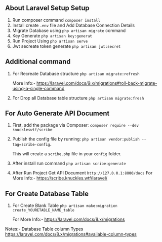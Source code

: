  
## About Laravel Setup Setup
1. Run composer command `composer install`
2. Install create  `.env` file and Add Database Connection Details
3. Migrate Database using `php artisan migrate` command
4. Key Generate `php artisan key:generat`
5. Run Project Using `php artisan serve`
6. Jwt secreate token generate `php artisan jwt:secret`

## Additional command
1. For Recreate Database structure `php artisan migrate:refresh
`

    More Info:- <a href="https://laravel.com/docs/9.x/migrations#roll-back-migrate-using-a-single-command" target="_blank">https://laravel.com/docs/9.x/migrations#roll-back-migrate-using-a-single-command</a>
1. For Drop all Database table structure `php artisan migrate:fresh
`


## For Auto Generate API Document

1. First, add the package via Composer: `composer require --dev knuckleswtf/scribe`
2. Publish the config file by running:  `php artisan vendor:publish --tag=scribe-config`.

    This will create a `scribe.php` file in your `config` folder.
3. After install run command `php artisan scribe:generate`
4. After Run Project Get API Document `http://127.0.0.1:8000/docs`
    For More Info:- <a href="https://scribe.knuckles.wtf/laravel/" target="_blank">https://scribe.knuckles.wtf/laravel/</a>


## For Create Database Table
1. For Create Blank Table `php artisan make:migration create_YOURETABLE_NAME_table`

    For More Info:- <a href="https://laravel.com/docs/8.x/migrations" target="_blank">https://laravel.com/docs/8.x/migrations</a>


Notes:-  Database Table column Types <a href="https://laravel.com/docs/8.x/migrations#available-column-types" target="_blank" >https://laravel.com/docs/8.x/migrations#available-column-types</a>